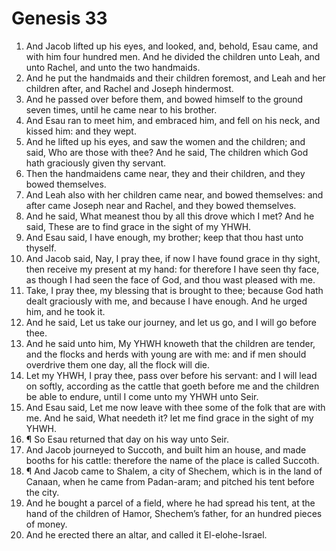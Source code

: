 ﻿# Genesis 33
1. And Jacob lifted up his eyes, and looked, and, behold, Esau came, and with him four hundred men. And he divided the children unto Leah, and unto Rachel, and unto the two handmaids. 
2. And he put the handmaids and their children foremost, and Leah and her children after, and Rachel and Joseph hindermost. 
3. And he passed over before them, and bowed himself to the ground seven times, until he came near to his brother. 
4. And Esau ran to meet him, and embraced him, and fell on his neck, and kissed him: and they wept. 
5. And he lifted up his eyes, and saw the women and the children; and said, Who are those with thee? And he said, The children which God hath graciously given thy servant. 
6. Then the handmaidens came near, they and their children, and they bowed themselves. 
7. And Leah also with her children came near, and bowed themselves: and after came Joseph near and Rachel, and they bowed themselves. 
8. And he said, What meanest thou by all this drove which I met? And he said, These are to find grace in the sight of my YHWH. 
9. And Esau said, I have enough, my brother; keep that thou hast unto thyself. 
10. And Jacob said, Nay, I pray thee, if now I have found grace in thy sight, then receive my present at my hand: for therefore I have seen thy face, as though I had seen the face of God, and thou wast pleased with me. 
11. Take, I pray thee, my blessing that is brought to thee; because God hath dealt graciously with me, and because I have enough. And he urged him, and he took it. 
12. And he said, Let us take our journey, and let us go, and I will go before thee. 
13. And he said unto him, My YHWH knoweth that the children are tender, and the flocks and herds with young are with me: and if men should overdrive them one day, all the flock will die. 
14. Let my YHWH, I pray thee, pass over before his servant: and I will lead on softly, according as the cattle that goeth before me and the children be able to endure, until I come unto my YHWH unto Seir. 
15. And Esau said, Let me now leave with thee some of the folk that are with me. And he said, What needeth it? let me find grace in the sight of my YHWH. 
16. ¶ So Esau returned that day on his way unto Seir. 
17. And Jacob journeyed to Succoth, and built him an house, and made booths for his cattle: therefore the name of the place is called Succoth. 
18. ¶ And Jacob came to Shalem, a city of Shechem, which is in the land of Canaan, when he came from Padan-aram; and pitched his tent before the city. 
19. And he bought a parcel of a field, where he had spread his tent, at the hand of the children of Hamor, Shechem’s father, for an hundred pieces of money. 
20. And he erected there an altar, and called it El-elohe-Israel. 
